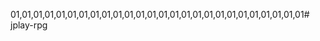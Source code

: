 01,01,01,01,01,01,01,01,01,01,01,01,01,01,01,01,01,01,01,01,01,01,01,01,01,01#   j p l a y - r p g  
 